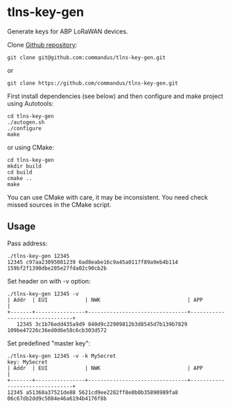 # tlns-key-gen

Generate keys for ABP LoRaWAN devices.

Clone [Github repository](https://github.com/commandus/tlns-key-gen):
```
git clone git@github.com:commandus/tlns-key-gen.git
```
or
```
git clone https://github.com/commandus/tlns-key-gen.git
```

First install dependencies (see below) and then configure and make project using Autotools:

```
cd tlns-key-gen
./autogen.sh
./configure
make
```

or using CMake:
```
cd tlns-key-gen
mkdir build
cd build
cmake ..
make
```

You can use CMake with care, it may be inconsistent. You need check missed sources in the CMake script.

## Usage

Pass address:
```
./tlns-key-gen 12345
12345 c97aa23095081239 6ad8eabe16c9a45a0117f89a9eb4b114 159bf2f1390dbe285e27fda02c90cb2b
```

Set header on with -v option:
```
./tlns-key-gen 12345 -v
| Addr  | EUI            | NWK                            | APP                            |
+-------+----------------+--------------------------------+--------------------------------+
   12345 3c1b76edd435a9d9 840d9c22909812b3d8545d7b139b7829 109be47226c36ed0d6e58c6cb303d572 
```

Set predefined "master key":
```
./tlns-key-gen 12345 -v -k MySecret
key: MySecret
| Addr  | EUI            | NWK                            | APP                            |
+-------+----------------+--------------------------------+--------------------------------+
12345 a51368a37521de88 5621cd9ee2282ff8e0b0b35890989fa8 06c67db2dd9c5084e46a6194b4176f8b 
```
